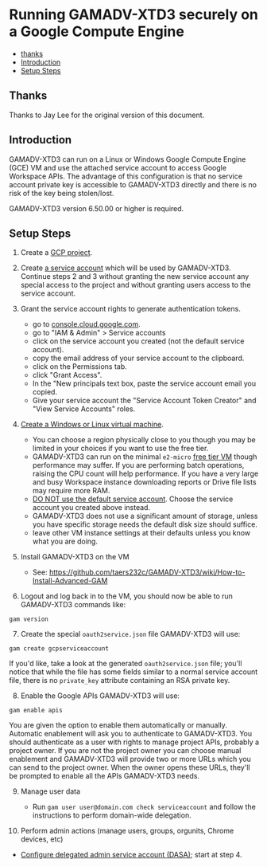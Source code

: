 # Running GAMADV-XTD3 securely on a Google Compute Engine
- [thanks](#thanks)
- [Introduction](#introduction)
- [Setup Steps](#setup-steps)

## Thanks

Thanks to Jay Lee for the original version of this document.

## Introduction
GAMADV-XTD3 can run on a Linux or Windows Google Compute Engine (GCE) VM and use the attached service account to access Google Workspace APIs. The advantage of this configuration is that no service account private key is accessible to GAMADV-XTD3 directly and there is no risk of the key being stolen/lost.

GAMADV-XTD3 version 6.50.00 or higher is required.

## Setup Steps
1. Create a [GCP project](https://cloud.google.com/resource-manager/docs/creating-managing-projects).

2. Create [a service account](https://cloud.google.com/iam/docs/creating-managing-service-accounts) which will be used by GAMADV-XTD3. Continue steps 2 and 3 without granting the new service account any special access to the project and without granting users access to the service account.
 
3. Grant the service account rights to generate authentication tokens.
   * go to [console.cloud.google.com](https://console.cloud.google.com).
   * go to "IAM & Admin" > Service accounts
   * click on the service account you created (not the default service account).
   * copy the email address of your service account to the clipboard.
   * click on the Permissions tab.
   * click "Grant Access".
   * In the "New principals text box, paste the service account email you copied.
   * Give your service account the "Service Account Token Creator" and "View Service Accounts" roles.

4. [Create a Windows or Linux virtual machine](https://cloud.google.com/compute/docs/instances/create-start-instance).
   * You can choose a region physically close to you though you may be limited in your choices if you want to use the free tier.
   * GAMADV-XTD3 can run on the minimal `e2-micro` [free tier VM](https://cloud.google.com/free/docs/free-cloud-features#compute) though performance may suffer. If you are performing batch operations, raising the CPU count will help performance. If you have a very large and busy Workspace instance downloading reports or Drive file lists may require more RAM.
   * [DO NOT use the default service account](https://cloud.google.com/iam/docs/best-practices-service-accounts#single-purpose). Choose the service account you created above instead.
   * GAMADV-XTD3 does not use a significant amount of storage, unless you have specific storage needs the default disk size should suffice.
   * leave other VM instance settings at their defaults unless you know what you are doing.

5. Install GAMADV-XTD3 on the VM
   * See: https://github.com/taers232c/GAMADV-XTD3/wiki/How-to-Install-Advanced-GAM

6. Logout and log back in to the VM, you should now be able to run GAMADV-XTD3 commands like:
```
gam version
```

7. Create the special `oauth2service.json` file GAMADV-XTD3 will use:
```
gam create gcpserviceaccount
```
If you'd like, take a look at the generated ```oauth2service.json``` file;
you'll notice that while the file has some fields similar to a normal service account file, there is no `private_key` attribute containing an RSA private key.

8. Enable the Google APIs GAMADV-XTD3 will use:
```
gam enable apis
```
You are given the option to enable them automatically or manually. Automatic enablement will ask you to authenticate to GAMADV-XTD3. You should authenticate as a user with rights to manage project APIs, probably a project owner. If you are not the project owner you can choose manual enablement and GAMADV-XTD3 will provide two or more URLs which you can send to the project owner. When the owner opens these URLs, they'll be prompted to enable all the APIs GAMADV-XTD3 needs.

9. Manage user data
   * Run ```gam user user@domain.com check serviceaccount``` and follow the instructions to perform domain-wide delegation.

10. Perform admin actions (manage users, groups, orgunits, Chrome devices, etc)
   * [Configure delegated admin service account (DASA)](https://github.com/taers232c/GAMADV-XTD3/wiki/Using-GAMADV-XTD3-with-a-delegated-admin-service-account); start at step 4.
